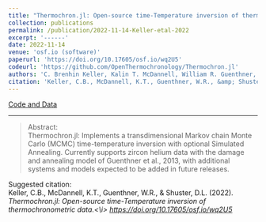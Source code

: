 ```yaml
---
title: "Thermochron.jl: Open-source time-Temperature inversion of thermochronometric datahttps://doi.org/10.17605/osf.io/wq2U5"
collection: publications
permalink: /publication/2022-11-14-Keller-etal-2022
excerpt: '------'
date: 2022-11-14
venue: 'osf.io (software)'
paperurl: 'https://doi.org/10.17605/osf.io/wq2U5'
codeurl: 'https://github.com/OpenThermochronology/Thermochron.jl'
authors: 'C. Brenhin Keller, Kalin T. McDannell, William R. Guenthner, and David L. Shuster'
citation: 'Keller, C.B., McDannell, K.T., Guenthner, W.R., &amp; Shuster, D.L. (2022). <i>Thermochron.jl: Open-source time-Temperature inversion of thermochronometric data.<\i> https://doi.org/10.17605/osf.io/wq2U5'
---
```

<a href='https://github.com/OpenThermochronology/Thermochron.jl'>Code and Data</a>&nbsp;&nbsp;&nbsp;&nbsp;

------

>Abstract: <br/>Thermochron.jl: Implements a transdimensional Markov chain Monte Carlo (MCMC) time-temperature inversion with optional Simulated Annealing. Currently supports zircon helium data with the damage and annealing model of Guenthner et al., 2013, with additional systems and models expected to be added in future releases.

Suggested citation: <br/>Keller, C.B., McDannell, K.T., Guenthner, W.R., & Shuster, D.L. (2022). <i>Thermochron.jl: Open-source time-Temperature inversion of thermochronometric data.<\i> https://doi.org/10.17605/osf.io/wq2U5